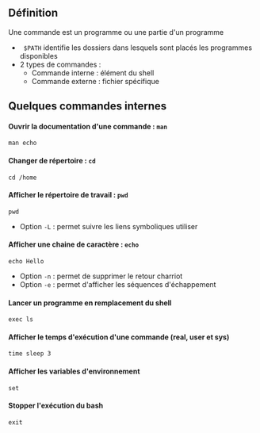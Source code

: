 ## Définition
Une commande est un programme ou une partie d'un programme
- ``` $PATH``` identifie les dossiers dans lesquels sont placés les programmes disponibles
- 2 types de commandes :
  - Commande interne : élément du shell
  - Commande externe : fichier spécifique

## Quelques commandes internes
#### Ouvrir la documentation d'une commande : ```man```
```
man echo
```
#### Changer de répertoire : ```cd```
```
cd /home
```
#### Afficher le répertoire de travail : ```pwd```
```
pwd
```
- Option ```-L``` : permet suivre les liens symboliques utiliser
#### Afficher une chaine de caractère : ```echo```
```
echo Hello
```
- Option ```-n``` : permet de supprimer le retour charriot
- Option ```-e``` : permet d'afficher les séquences d'échappement
#### Lancer un programme en remplacement du shell
```
exec ls
```
#### Afficher le temps d'exécution d'une commande (real, user et sys)
```
time sleep 3
```
#### Afficher les variables d'environnement
```
set
```
#### Stopper l'exécution du bash
```
exit
```
